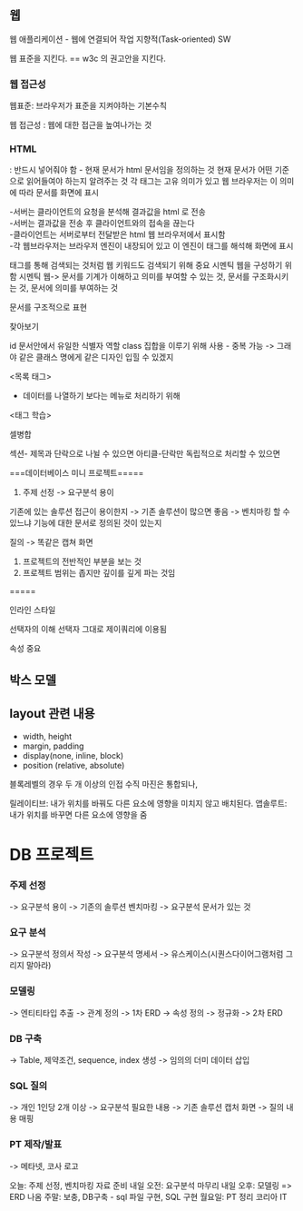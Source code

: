 ## 웹

웹 애플리케이션 - 웹에 연결되어 작업 지향적(Task-oriented) SW


웹 표준을 지킨다. == w3c 의 권고안을 지킨다. 


### 웹 접근성

웹표준: 브라우저가 표준을 지켜야하는 기본수칙

웹 접근성 : 웹에 대한 접근을 높여나가는 것


### HTML

<!DOCTYPE html>
: 반드시 넣어줘야 함 - 현재 문서가 html 문서임을 정의하는 것 
현재 문서가 어떤 기준으로 읽어들여야 하는지 알려주는 것 
각 태그는 고유 의미가 있고 웹 브라우저는 이 의미에 따라 문서를 화면에 표시



-서버는 클라이언트의 요청을 분석해 결과값을 html 로 전송 <br/>
-서버는 결과값을 전송 후 클라이언트와의 접속을 끊는다  <br/>
-클라이언트는 서버로부터 전달받은 html 웹 브라우저에서 표시함  <br/>
-각 웹브라우저는 브라우저 엔진이 내장되어 있고 이 엔진이 태그를 해석해 화면에 표시  <br/>


태그를 통해 검색되는 것처럼 웹 키워드도 검색되기 위해 중요
시멘틱 웹을 구성하기 위함
시멘틱 웹-> 문서를 기계가 이해하고 의미를 부여할 수 있는 것, 문서를 구조화시키는 것, 문서에 의미를 부여하는 것

<div> 문서를 구조적으로 표현

<meta> 찾아보기 


id 문서안에서 유일한 식별자 역할
class 집합을 이루기 위해 사용 - 중복 가능 -> 그래야 같은 클래스 명에게 같은 디자인 입힐 수 있겠지 


<목록 태그>
- 데이터를 나열하기 보다는 메뉴로 처리하기 위해 



<태그 학습>

셀병합

섹션- 제목과 단락으로 나뉠 수 있으면 
아티클-단락만 독립적으로 처리할 수 있으면 



===데이터베이스 미니 프로젝트=====

1. 주제 선정 
-> 요구분석 용이

기존에 있는 솔루션 접근이 용이한지 -> 기존 솔루션이 많으면 좋음 -> 벤치마킹 할 수 있느냐 
기능에 대한 문서로 정의된 것이 있는지

질의 -> 똑같은 캡쳐 화면


1. 프로젝트의 전반적인 부분을 보는 것 
2. 프로젝트 범위는 좁지만 깊이를 깊게 파는 것임




=====

인라인 스타일
 
선택자의 이해
선택자 그대로 제이쿼리에 이용됨 

속성 중요



## 박스 모델





## layout 관련 내용
- width, height 
- margin, padding
- display(none, inline, block)
- position (relative, absolute)

블록레벨의 경우 두 개 이상의 인접 수직 마진은 통합되나, 


릴레이티브: 내가 위치를 바꿔도 다른 요소에 영향을 미치지 않고 배치된다.
앱솔루트: 내가 위치를 바꾸면 다른 요소에 영향을 줌

# DB 프로젝트
### 주제 선정
-> 요구분석 용이
-> 기존의 솔루션 벤치마킹
-> 요구분석 문서가 있는 것

### 요구 분석
-> 요구분석 정의서 작성
-> 요구분석 명세서
-> 유스케이스(시퀀스다이어그램처럼 그리지 말아라)

### 모델링
-> 엔티티타입 추출
-> 관계 정의
-> 1차 ERD 
-> 속성 정의
-> 정규화
-> 2차 ERD

### DB 구축
-> Table, 제약조건, sequence, index 생성
-> 임의의 더미 데이터 삽입

### SQL 질의
-> 개인 1인당 2개 이상
-> 요구분석 필요한 내용
-> 기존 솔루션 캡처 화면 -> 질의 내용 매핑


### PT 제작/발표 
-> 메타넷, 코사  로고 


오늘: 주제 선정, 벤치마킹 자료 준비
내일 오전: 요구분석 마무리
내일 오후: 모델링 => ERD 나옴
주말: 보충, DB구축 - sql 파일 구현, SQL 구현
월요일: PT 정리
코리아 IT  